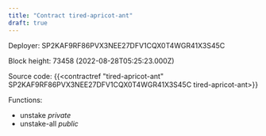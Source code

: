 ```yaml
---
title: "Contract tired-apricot-ant"
draft: true
---
```

Deployer: SP2KAF9RF86PVX3NEE27DFV1CQX0T4WGR41X3S45C


 



Block height: 73458 (2022-08-28T05:25:23.000Z)

Source code: {{<contractref "tired-apricot-ant" SP2KAF9RF86PVX3NEE27DFV1CQX0T4WGR41X3S45C tired-apricot-ant>}}

Functions:

* unstake _private_
* unstake-all _public_
